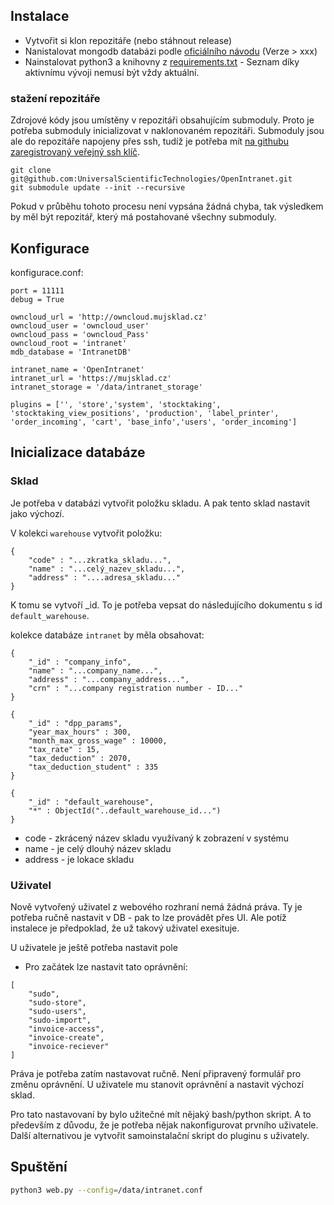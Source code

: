 ## Instalace

 * Vytvořit si klon repozitáře (nebo stáhnout release)
 * Nanistalovat mongodb databázi podle [oficiálního návodu](https://docs.mongodb.com/manual/installation/) (Verze > xxx) 
 * Nainstalovat python3 a knihovny z [requirements.txt](https://github.com/UniversalScientificTechnologies/OpenIntranet/blob/master/requirements.txt) - Seznam díky aktivnímu vývoji nemusí být vždy aktuální. 

### stažení repozitáře

Zdrojové kódy jsou umístěny v repozitáři obsahujícím submoduly. Proto je potřeba submoduly inicializovat v naklonovaném repozitáři. Submoduly jsou ale do repozitáře napojeny přes ssh, tudíž je potřeba mít [na githubu zaregistrovaný veřejný ssh klíč](https://www.inmotionhosting.com/support/server/ssh/how-to-add-ssh-keys-to-your-github-account/). 

    git clone git@github.com:UniversalScientificTechnologies/OpenIntranet.git
    git submodule update --init --recursive 

Pokud v průběhu tohoto procesu není vypsána žádná chyba, tak výsledkem by měl být repozitář, který má postahované všechny submoduly.

## Konfigurace

konfigurace.conf:
```
port = 11111
debug = True

owncloud_url = 'http://owncloud.mujsklad.cz'
owncloud_user = 'owncloud_user'
owncloud_pass = 'owncloud_Pass'
owncloud_root = 'intranet'
mdb_database = 'IntranetDB'

intranet_name = 'OpenIntranet'
intranet_url = 'https://mujsklad.cz'
intranet_storage = '/data/intranet_storage'

plugins = ['', 'store','system', 'stocktaking', 'stocktaking_view_positions', 'production', 'label_printer', 'order_incoming', 'cart', 'base_info','users', 'order_incoming']
```

## Inicializace databáze

### Sklad

Je potřeba v databázi vytvořit položku skladu. A pak tento sklad nastavit jako výchozí. 

V kolekci `warehouse` vytvořit položku:
```
{
    "code" : "...zkratka_skladu...",
    "name" : "...celý_nazev_skladu...",
    "address" : "....adresa_skladu..."
}
```

K tomu se vytvoří _id. To je potřeba vepsat do následujícího dokumentu s id `default_warehouse`. 

kolekce databáze `intranet` by měla obsahovat:
```
{
    "_id" : "company_info",
    "name" : "...company_name...",
    "address" : "...company_address...",
    "crn" : "...company registration number - ID..."
}
```

```
{
    "_id" : "dpp_params",
    "year_max_hours" : 300,
    "month_max_gross_wage" : 10000,
    "tax_rate" : 15,
    "tax_deduction" : 2070,
    "tax_deduction_student" : 335
}
```

```
{
    "_id" : "default_warehouse",
    "*" : ObjectId("..default_warehouse_id...")
}
```

* code - zkrácený název skladu využívaný k zobrazení v systému
* name - je celý dlouhý název skladu
* address - je lokace skladu


### Uživatel

Nově vytvořený uživatel z webového rozhraní nemá žádná práva. Ty je potřeba ručně nastavit v DB - pak to lze provádět přes UI. Ale potíž instalece je předpoklad, že už takový uživatel exesituje. 

U uživatele je ještě potřeba nastavit pole
 * Pro začátek lze nastavit tato oprávnění:

```
[
    "sudo",
    "sudo-store",
    "sudo-users",
    "sudo-import",
    "invoice-access",
    "invoice-create",
    "invoice-reciever"
]
```

Práva je potřeba zatím nastavovat ručně. Není připravený formulář pro změnu oprávnění. U uživatele mu stanovit oprávnění a nastavit výchozí sklad.

Pro tato nastavovaní by bylo užitečné mít nějaký bash/python skript. A to především z důvodu, že je potřeba nějak nakonfigurovat prvního uživatele. Další alternativou je vytvořit samoinstalační skript do pluginu s uživately. 

## Spuštění

```bash
python3 web.py --config=/data/intranet.conf 
```
